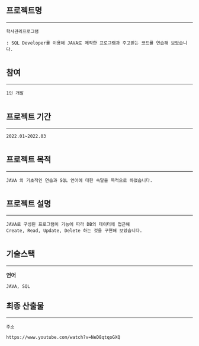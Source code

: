 
## 프로젝트명 
***
    학사관리프로그램

    : SQL Developer를 이용해 JAVA로 제작한 프로그램과 주고받는 코드를 연습해 보았습니다.
    
#
## 참여
***
    1인 개발
#
## 프로젝트 기간
***
    2022.01~2022.03
#
## 프로젝트 목적
***
    JAVA 의 기초적인 연습과 SQL 언어에 대한 숙달을 목적으로 하였습니다.
#
## 프로젝트 설명
***
    JAVA로 구성된 프로그램이 기능에 따라 DB의 데이터에 접근해 
    Create, Read, Update, Delete 하는 것을 구현해 보았습니다.
#
## 기술스택
***
**언어**

    JAVA, SQL

## 최종 산출물
***
    주소
    
    https://www.youtube.com/watch?v=NeD8qtqoGXQ

